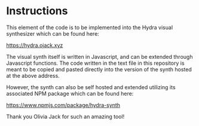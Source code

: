 # Instructions

This element of the code is to be implemented into the Hydra visual synthesizer which can be found here:

https://hydra.ojack.xyz

The visual synth itself is written in Javascript, and can be extended through Javascript functions. The code written in the text file in this repository is meant to be copied and pasted directly into the version of the synth hosted at the above address.

However, the synth can also be self hosted and extended utilizing its associated NPM package which can be found here:

https://www.npmjs.com/package/hydra-synth

Thank you Olivia Jack for such an amazing tool!
